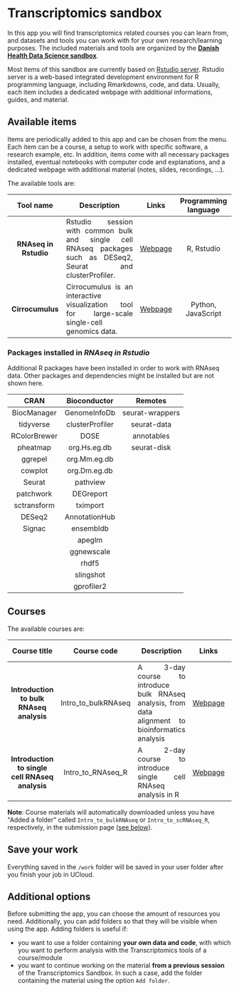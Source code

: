 # Transcriptomics sandbox

In this app you will find transcriptomics related courses you can learn from, and datasets and tools you can work with for your own research/learning purposes. The included materials and tools are organized by the **[Danish Health Data Science sandbox](https://hds-sandbox.github.io)**. 

Most items of this sandbox are currently based on [Rstudio server](https://www.rstudio.com/). Rstudio server is a web-based integrated development environment for R programming language, including Rmarkdowns, code, and data. Usually, each item includes a dedicated webpage with additional informations, guides, and material.

## Available items

Items are periodically added to this app and can be chosen from the menu. Each item can be a course, a setup to work with specific software, a research example, etc. In addition, items come with all necessary packages installed, eventual notebooks with computer code and explanations, and a dedicated webpage with additional material (notes, slides, recordings, ...).

The available tools are:

| Tool name | Description | Links | Programming language |
| :-----------: | :-----------: | :-----------: | :-----------: |
| **RNAseq in Rstudio**  | <div style="text-align: justify"> Rstudio session with common bulk and single cell RNAseq packages such as DESeq2, Seurat and clusterProfiler. </div> | [Webpage](https://posit.co/) | R, Rstudio |
| **Cirrocumulus**  | <div style="text-align: justify"> Cirrocumulus is an interactive visualization tool for large-scale single-cell genomics data. </div> | [Webpage](https://cirrocumulus.readthedocs.io/en/latest/) | Python, JavaScript |

### Packages installed in *RNAseq in Rstudio*

Additional R packages have been installed in order to work with RNAseq data. Other packages and dependencies might be installed but are not shown here.

| CRAN | Bioconductor | Remotes |
| :-----------: | :-----------:| :-----------: |
| BiocManager   | GenomeInfoDb     | seurat-wrappers |
| tidyverse     | clusterProfiler  | seurat-data     |
| RColorBrewer  | DOSE             | annotables      |
| pheatmap      | org.Hs.eg.db     | seurat-disk     |
| ggrepel       | org.Mm.eg.db     |                 |
| cowplot       | org.Dm.eg.db     |                 |
| Seurat        | pathview         |                 |
| patchwork     | DEGreport        |                 |
| sctransform   | tximport         |                 |
| DESeq2        | AnnotationHub    |                 |
| Signac        | ensembldb        |                 |
|               | apeglm           |                 |
|               | ggnewscale       |                 |
|               | rhdf5            |                 |
|               | slingshot        |                 |
|               | gprofiler2       |                 |

## Courses

The available courses are:

| Course title | Course code | Description | Links | Programming language |
| :-----: | :-----: | :-----: | :-----: | :-----: |
| **Introduction to bulk RNAseq analysis** | Intro_to_bulkRNAseq |<div style="text-align: justify"> A 3-day course to introduce bulk RNAseq analysis, from data alignment to bioinformatics analysis </div> | [Webpage](https://hds-sandbox.github.io/bulk_RNAseq_course/) | R, bash, Nextflow |
| **Introduction to single cell RNAseq analysis** | Intro_to_RNAseq_R |<div style="text-align: justify"> A 2-day course to introduce single cell RNAseq analysis in R </div> | [Webpage](https://hds-sandbox.github.io/bulk_RNAseq_course/) | R, Rstudio |

**Note**: Course materials will automatically downloaded unless you have "Added a folder" called `Intro_to_bulkRNAseq` or `Intro_to_scRNAseq_R`, respectively, in the submission page ([see below](#additional-options)).

## Save your work

Everything saved in the `/work` folder will be saved in your user folder after you finish your job in UCloud. 

## Additional options

Before submitting the app, you can choose the amount of resources you need. Additionally, you can add folders so that they will be visible when using the app. Adding folders is useful if:

- you want to use a folder containing **your own data and code**, with which you want to perform analysis with the Transcriptomics tools of a course/module
- you want to continue working on the material **from a previous session** of the Transcriptomics Sandbox. In such a case, add the folder containing the material using the option `Add folder`. 

